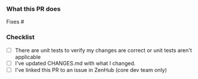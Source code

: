 ### What this PR does

Fixes #<insert issue number here if relevant>

### Checklist

-   [ ] There are unit tests to verify my changes are correct or unit tests aren't applicable
-   [ ] I've updated CHANGES.md with what I changed.
-   [ ] I've linked this PR to an issue in ZenHub (core dev team only)
